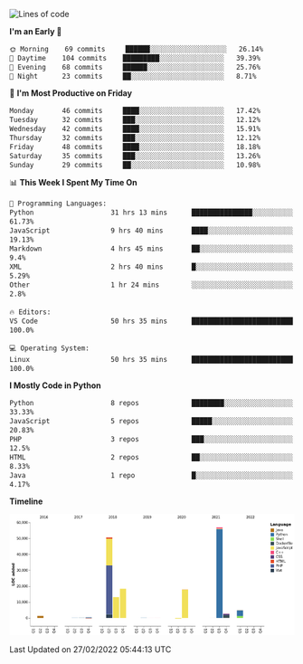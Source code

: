 <!--START_SECTION:waka-->
![Lines of code](https://img.shields.io/badge/From%20Hello%20World%20I%27ve%20Written-167%20Thousand%20lines%20of%20code-blue)

**I'm an Early 🐤** 

```text
🌞 Morning    69 commits     ██████░░░░░░░░░░░░░░░░░░░   26.14% 
🌆 Daytime    104 commits    █████████░░░░░░░░░░░░░░░░   39.39% 
🌃 Evening    68 commits     ██████░░░░░░░░░░░░░░░░░░░   25.76% 
🌙 Night      23 commits     ██░░░░░░░░░░░░░░░░░░░░░░░   8.71%

```
📅 **I'm Most Productive on Friday** 

```text
Monday       46 commits     ████░░░░░░░░░░░░░░░░░░░░░   17.42% 
Tuesday      32 commits     ███░░░░░░░░░░░░░░░░░░░░░░   12.12% 
Wednesday    42 commits     ████░░░░░░░░░░░░░░░░░░░░░   15.91% 
Thursday     32 commits     ███░░░░░░░░░░░░░░░░░░░░░░   12.12% 
Friday       48 commits     ████░░░░░░░░░░░░░░░░░░░░░   18.18% 
Saturday     35 commits     ███░░░░░░░░░░░░░░░░░░░░░░   13.26% 
Sunday       29 commits     ██░░░░░░░░░░░░░░░░░░░░░░░   10.98%

```


📊 **This Week I Spent My Time On** 

```text
💬 Programming Languages: 
Python                   31 hrs 13 mins      ███████████████░░░░░░░░░░   61.73% 
JavaScript               9 hrs 40 mins       ████░░░░░░░░░░░░░░░░░░░░░   19.13% 
Markdown                 4 hrs 45 mins       ██░░░░░░░░░░░░░░░░░░░░░░░   9.4% 
XML                      2 hrs 40 mins       █░░░░░░░░░░░░░░░░░░░░░░░░   5.29% 
Other                    1 hr 24 mins        ░░░░░░░░░░░░░░░░░░░░░░░░░   2.8%

🔥 Editors: 
VS Code                  50 hrs 35 mins      █████████████████████████   100.0%

💻 Operating System: 
Linux                    50 hrs 35 mins      █████████████████████████   100.0%

```

**I Mostly Code in Python** 

```text
Python                   8 repos             ████████░░░░░░░░░░░░░░░░░   33.33% 
JavaScript               5 repos             █████░░░░░░░░░░░░░░░░░░░░   20.83% 
PHP                      3 repos             ███░░░░░░░░░░░░░░░░░░░░░░   12.5% 
HTML                     2 repos             ██░░░░░░░░░░░░░░░░░░░░░░░   8.33% 
Java                     1 repo              █░░░░░░░░░░░░░░░░░░░░░░░░   4.17%

```


**Timeline**

![Chart not found](https://raw.githubusercontent.com/telesoho/telesoho/master/charts/bar_graph.png) 


 Last Updated on 27/02/2022 05:44:13 UTC
<!--END_SECTION:waka-->


<!--
**telesoho/telesoho** is a ✨ _special_ ✨ repository because its `README.md` (this file) appears on your GitHub profile.

Here are some ideas to get you started:

- 🔭 I’m currently working on ...
- 🌱 I’m currently learning ...
- 👯 I’m looking to collaborate on ...
- 🤔 I’m looking for help with ...
- 💬 Ask me about ...
- 📫 How to reach me: ...
- 😄 Pronouns: ...
- ⚡ Fun fact: ...
-->
